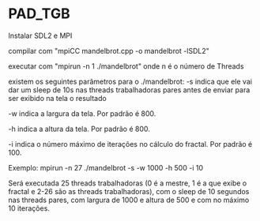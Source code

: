 # PAD_TGB

Instalar SDL2 e MPI

compilar com "mpiCC mandelbrot.cpp -o mandelbrot -lSDL2"

executar com "mpirun -n 1 ./mandelbrot" onde n é o número de Threads

existem os seguintes parâmetros para o ./mandelbrot:
-s indica que ele vai dar um sleep de 10s nas threads trabalhadoras pares antes de enviar para ser exibido na tela o resultado

-w indica a largura da tela. Por padrão é 800.

-h indica a altura da tela. Por padrão é 800.

-i indica o número máximo de iterações no cálculo do fractal. Por padrão é 100.

Exemplo: mpirun -n 27 ./mandelbrot -s -w 1000 -h 500 -i 10

Será executada 25 threads trabalhadoras (0 é a mestre, 1 é a que exibe o fractal e 2-26 são as threads trabalhadoras), com o sleep de 10 segundos nas threads pares, com largura de 1000 e altura de 500 e com no máximo 10 iterações.
